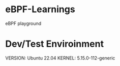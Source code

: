 # eBPF-Learnings
eBPF playground

# Dev/Test Enviroinment
VERSION: Ubuntu 22.04
KERNEL: 5.15.0-112-generic
